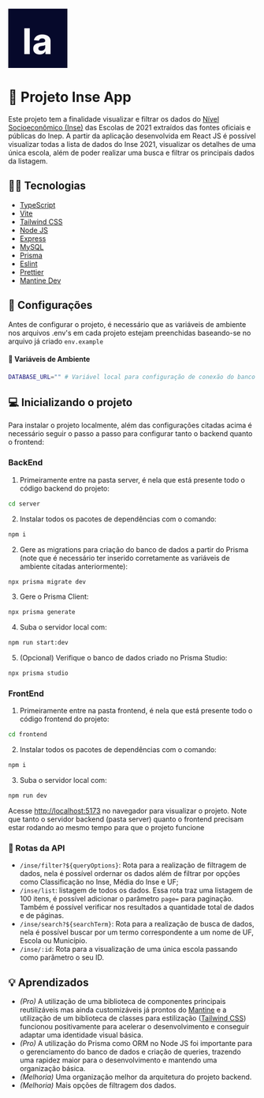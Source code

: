 ![Inse App](https://raw.githubusercontent.com/gabyrodrigues/inse-app/main/frontend/public/inse.svg)
# 📝 Projeto Inse App

Este projeto tem a finalidade visualizar e filtrar os dados do [Nível Socioeconômico (Inse)](https://www.gov.br/inep/pt-br/acesso-a-informacao/dados-abertos/indicadores-educacionais/nivel-socioeconomico) das Escolas de 2021 extraídos das fontes oficiais e públicas do Inep. A partir da aplicação desenvolvida em React JS é possível visualizar todas a lista de dados do Inse 2021, visualizar os detalhes de uma única escola, além de poder realizar uma busca e filtrar os principais dados da listagem.

## 👩‍💻 Tecnologias

- [TypeScript](https://www.typescriptlang.org/)
- [Vite](https://vitejs.dev/)
- [Tailwind CSS](https://tailwindcss.com/)
- [Node JS](https://nodejs.org/en/about)
- [Express](https://expressjs.com/pt-br/)
- [MySQL](https://www.mysql.com/)
- [Prisma](https://www.prisma.io/)
- [Eslint](https://eslint.org/)
- [Prettier](https://prettier.io/)
- [Mantine Dev](https://mantine.dev/)

## 🔧 Configurações
Antes de configurar o projeto, é necessário que as variáveis de ambiente nos arquivos .env's em cada projeto estejam preenchidas baseando-se no arquivo já criado `env.example`

#### 💠 Variáveis de Ambiente

```bash
DATABASE_URL="" # Variável local para configuração de conexão do banco de dados MySQL para o Prisma. Nela é preciso inserir o host, porta, nome do banco de dados, usuário do banco de dados e senha. Para mais informações de como criar a variável verifique as docs do [Prisma](https://www.prisma.io/docs/orm/overview/databases/mysql)
```

## 💻 Inicializando o projeto
Para instalar o projeto localmente, além das configurações citadas acima é necessário seguir o passo a passo para configurar tanto o backend quanto o frontend:

### BackEnd

1. Primeiramente entre na pasta server, é nela que está presente todo o código backend do projeto:

```bash
cd server
```

2.  Instalar todos os pacotes de dependências com o comando:

```bash
npm i
```

2.  Gere as migrations para criação do banco de dados a partir do Prisma (note que é necessário ter inserido corretamente as variáveis de ambiente citadas anteriormente):

```bash
npx prisma migrate dev
```

3. Gere o Prisma Client:
  
```bash
npx prisma generate
```

4. Suba o servidor local com:

```bash
npm run start:dev
```

5. (Opcional) Verifique o banco de dados criado no Prisma Studio:

```bash
npx prisma studio
```

### FrontEnd

1. Primeiramente entre na pasta frontend, é nela que está presente todo o código frontend do projeto:

```bash
cd frontend
```

2.  Instalar todos os pacotes de dependências com o comando:

```bash
npm i
```

3. Suba o servidor local com:

```bash
npm run dev
```

Acesse [http://localhost:5173](http://localhost:5173) no navegador para visualizar o projeto. Note que tanto o servidor backend (pasta server) quanto o frontend precisam estar rodando ao mesmo tempo para que o projeto funcione

### 💠 Rotas da API
  - `/inse/filter?${queryOptions}`:  Rota para a realização de filtragem de dados, nela é possível ordernar os dados além de filtrar por opções como Classificação no Inse, Média do Inse e UF;
- `/inse/list`: listagem de todos os dados. Essa rota traz uma listagem de 100 itens, é possível adicionar o parâmetro `page=` para paginação. Também é possível verificar nos resultados a quantidade total de dados e de páginas.
- `/inse/search?${searchTerm}`:  Rota para a realização de busca de dados, nela é possível buscar por um termo correspondente a um nome de UF, Escola ou Município.
- `/inse/:id`:  Rota para a visualização de uma única escola passando como parâmetro o seu ID.
 
## 💡 Aprendizados

- _(Pro)_ A utilização de uma biblioteca de componentes principais reutilizáveis mas ainda customizáveis já prontos do [Mantine](https://mantine.dev/) e a utilização de um biblioteca de classes para estilização ([Tailwind CSS](https://tailwindcss.com/)) funcionou positivamente para acelerar o desenvolvimento e conseguir adaptar uma identidade visual básica.
- _(Pro)_ A utilização do Prisma como ORM no Node JS foi importante para o gerenciamento do banco de dados e criação de queries, trazendo uma rapidez maior para o desenvolvimento e mantendo uma organização básica.
- _(Melhoria)_ Uma organização melhor da arquitetura do projeto backend.
- _(Melhoria)_ Mais opções de filtragem dos dados.
